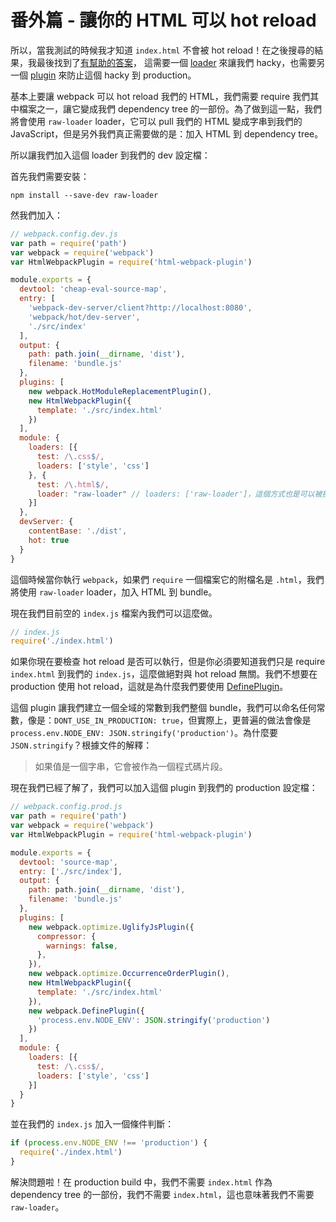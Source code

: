 # 番外篇 - 讓你的 HTML 可以 hot reload

所以，當我測試的時候我才知道 `index.html` 不會被 hot reload！在之後搜尋的結果，我最後找到了[有幫助的答案](http://stackoverflow.com/questions/33183931/how-to-watch-index-html-using-webpack-dev-server-and-html-webpack-plugin)，
這需要一個 [loader](https://github.com/webpack/raw-loader) 來讓我們 hacky，也需要另一個 [plugin](https://github.com/webpack/docs/wiki/list-of-plugins#defineplugin) 來防止這個 hacky 到 production。

基本上要讓 webpack 可以 hot reload 我們的 HTML，我們需要 require 我們其中檔案之一，讓它變成我們 dependency tree 的一部份。為了做到這一點，我們將會使用 `raw-loader` loader，它可以 pull 我們的 HTML 變成字串到我們的 JavaScript，但是另外我們真正需要做的是：加入 HTML 到 dependency tree。

所以讓我們加入這個 loader 到我們的 dev 設定檔：

首先我們需要安裝：

    npm install --save-dev raw-loader

然我們加入：

```javascript
// webpack.config.dev.js
var path = require('path')
var webpack = require('webpack')
var HtmlWebpackPlugin = require('html-webpack-plugin')

module.exports = {
  devtool: 'cheap-eval-source-map',
  entry: [
    'webpack-dev-server/client?http://localhost:8080',
    'webpack/hot/dev-server',
    './src/index'
  ],
  output: {
    path: path.join(__dirname, 'dist'),
    filename: 'bundle.js'
  },
  plugins: [
    new webpack.HotModuleReplacementPlugin(),
    new HtmlWebpackPlugin({
      template: './src/index.html'
    })
  ],
  module: {
    loaders: [{
      test: /\.css$/,
      loaders: ['style', 'css']
    }, {
      test: /\.html$/,
      loader: "raw-loader" // loaders: ['raw-loader']，這個方式也是可以被接受的。
    }]
  },
  devServer: {
    contentBase: './dist',
    hot: true
  }
}
```

這個時候當你執行 `webpack`，如果們 `require` 一個檔案它的附檔名是 `.html`，我們將使用 `raw-loader` loader，加入 HTML 到 bundle。

現在我們目前空的 `index.js` 檔案內我們可以這麼做。

```javascript
// index.js
require('./index.html')
```

如果你現在要檢查 hot reload 是否可以執行，但是你必須要知道我們只是 require `index.html` 到我們的 `index.js`，這麼做絕對與 hot reload 無關。我們不想要在 production 使用 hot reload，這就是為什麼我們要使用 [DefinePlugin](https://github.com/webpack/docs/wiki/list-of-plugins#defineplugin)。

這個 plugin 讓我們建立一個全域的常數到我們整個 bundle，我們可以命名任何常數，像是：`DONT_USE_IN_PRODUCTION: true`，但實際上，更普遍的做法會像是 `process.env.NODE_ENV: JSON.stringify('production')`。為什麼要 `JSON.stringify`？根據文件的解釋：

> 如果值是一個字串，它會被作為一個程式碼片段。

現在我們已經了解了，我們可以加入這個 plugin 到我們的 production 設定檔：

```javascript
// webpack.config.prod.js
var path = require('path')
var webpack = require('webpack')
var HtmlWebpackPlugin = require('html-webpack-plugin')

module.exports = {
  devtool: 'source-map',
  entry: ['./src/index'],
  output: {
    path: path.join(__dirname, 'dist'),
    filename: 'bundle.js'
  },
  plugins: [
    new webpack.optimize.UglifyJsPlugin({
      compressor: {
        warnings: false,
      },
    }),
    new webpack.optimize.OccurrenceOrderPlugin(),
    new HtmlWebpackPlugin({
      template: './src/index.html'
    }),
    new webpack.DefinePlugin({
      'process.env.NODE_ENV': JSON.stringify('production')
    })
  ],
  module: {
    loaders: [{
      test: /\.css$/,
      loaders: ['style', 'css']
    }]
  }
}
```

並在我們的 `index.js` 加入一個條件判斷：

```javascript
if (process.env.NODE_ENV !== 'production') {
  require('./index.html')
}
```

解決問題啦！在 production build 中，我們不需要 `index.html` 作為 dependency tree 的一部份，我們不需要 `index.html`，這也意味著我們不需要 `raw-loader`。
